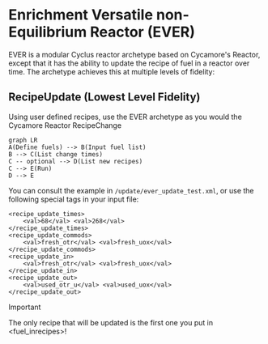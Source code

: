 # Enrichment Versatile non-Equilibrium Reactor (EVER)
EVER is a modular Cyclus reactor archetype based on Cycamore's Reactor, except that it has the ability to update the recipe of fuel in a reactor over time. The archetype achieves this at multiple levels of fidelity:

## RecipeUpdate (Lowest Level Fidelity)
Using user defined recipes, use the EVER archetype as you would the Cycamore Reactor RecipeChange
```mermaid
graph LR
A(Define fuels) --> B(Input fuel list)
B --> C(List change times)
C -- optional --> D(List new recipes)
C --> E(Run)
D --> E
```

You can consult the example in `/update/ever_update_test.xml`, or use the following special tags in your input file:

```
<recipe_update_times>
    <val>68</val> <val>268</val>
</recipe_update_times>
<recipe_update_commods>
    <val>fresh_otr</val> <val>fresh_uox</val>
</recipe_update_commods>
<recipe_update_in>
    <val>fresh_otr</val> <val>fresh_uox</val>
</recipe_update_in>
<recipe_update_out>
    <val>used_otr_u</val> <val>used_uox</val>
</recipe_update_out>
```

> [!Important]
> The only recipe that will be updated is the first one you put in <fuel_inrecipes>!

